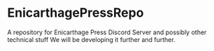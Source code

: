 # EnicarthagePressRepo
A repository for  Enicarthage Press Discord Server and possibly other technical stuff
We will be developing it further and further.
